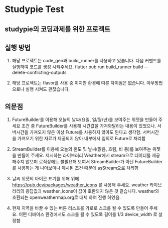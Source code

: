 # Studypie Test

## studypie의 코딩과제를 위한 프로젝트

## 실행 방법
1. 해당 프로젝트는 code_gen과 build_runner를 사용하고 있습니다. 
   다음 커맨드를 실행하여 코드를 생성 시켜주세요.
   flutter pub run build_runner build --delete-conflicting-outputs

2. 해당 프로젝트는 flavor를 사용 중 이지만 환경에 따른 차이점은 없습니다.
   아무방법으로나 실행 시켜도 괜찮습니다.
   
## 의문점
1. FutureBuilder를 이용해 오늘의 날짜(요일, 일/월/년)를 보여주는 위젯을 만들어 주세요 
   조건 중 FutureBuilder를 사용해 시간값을 가져와달라는 내용이 있었으나.
   서버시간을 가져오지 않은 이상 Future를 사용하지 않아도 된다고 생각함.
   서버시간을 가져오기 위한 자료가 제공되지 않아 내부에서 임의로 Future로 처리함
   
2. StreamBuilder를 이용해 오늘의 온도 및 날씨(맑음, 흐림, 비 등)를 보여주는 위젯을 만들어 주세요.
   제시하는 라이브러리 Weather에서 stream으로 데이터를 제공해주지 않으며 로직상에도 불필요해 보여서 StreamBuilder가 
   아닌 FutureBuilder를 사용하는 게 나아보이나 제시된 조건 때문에 asStream으로 처리함
   
3. 날씨 위젯의 아이콘 표기를 위해 위해 https://pub.dev/packages/weather_icons 를 사용해 주세요.
   weather 라이브러리의 응답값과 weather_icons이 값이 호환되지 않은 것 같습니다.
   weather와 호환되는 openweathermap.org로 대체 하여 진행 하였음.
   
4. 현재 지역을 바꿀 수 있는 버튼 리스트를 가로로 스크롤 될 수 있도록 만들어 주세요.
어떤 디바이스 환경에서도 스크롤 될 수 있도록 길이를 1/3 device_width 로 설정함  
   
   